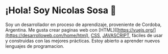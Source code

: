 # ¡Hola! Soy Nicolas Sosa 👋
Soy un desarrollador en proceso de aprendizaje, proveniente de Cordoba, Argentina. Me gusta crear paginas web con [HTML]([https://vuejs.org/](https://desarrolloweb.com/home/html), [CSS]((https://desarrolloweb.com/home/css)), [JAVASCRIPT]([https://desarrolloweb.com/home/html](https://desarrolloweb.com/home/javascript)), fáciles de usar y construidas con las mejores prácticas. Estoy abierto a aprender nuevos lenguajes de programacion.


